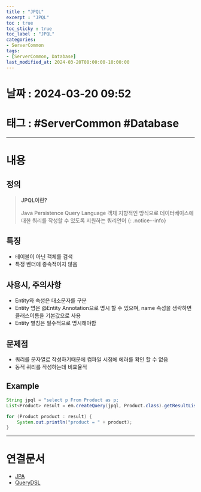 ```yaml
---
title : "JPQL"
excerpt : "JPQL"
toc : true
toc_sticky : true
toc_label : "JPQL"
categories:
- ServerCommon
tags:
- [ServerCommon, Database]
last_modified_at: 2024-03-20T08:00:00-10:00:00
---
```


# 날짜 : 2024-03-20 09:52

# 태그 : #ServerCommon #Database
---

# 내용

## 정의
> **JPQL이란?**
>
> Java Persistence Query Language
> 객체 지향적인 방식으로 데이터베이스에 대한 쿼리를 작성할 수 있도록 지원하는 쿼리언어
{: .notice--info}

## 특징
- 테이블이 아닌 객체를 검색
- 특정 벤더에 종속적이지 않음

## 사용시, 주의사항
- Entity와 속성은 대소문자를 구분
- Entity 명은 @Entity Annotation으로 명시 할 수 있으며, name 속성을 생략하면 클래스이름을 기본값으로 사용
- Entity 별칭은 필수적으로 명시해야함

## 문제점
- 쿼리를 문자열로 작성하기때문에 컴파일 시점에 에러를 확인 할 수 없음
- 동적 쿼리를 작성하는데 비효율적

## Example

```java
String jpql = "select p From Product as p;
List<Product> result = em.createQuery(jpql, Product.class).getResultList();

for (Product product : result) {
    System.out.println("product = " + product);
}
```

---

# 연결문서
- [JPA](../../servercommon/servercommon-JPA)
- [QueryDSL](../../servercommon/servercommon-QueryDSL)